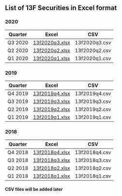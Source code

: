 ## List of 13F Securities in Excel format

### 2020

| Quarter | Excel | CSV |
|---------|------------------------------------------|---------------|
| Q3 2020 | [13f2020q3.xlsx](https://bit.ly/3dXNexr) | 13f2020q3.csv |
| Q2 2020 | [13f2020q2.xlsx](https://bit.ly/3kFkSuo) | 13f2020q2.csv |
| Q1 2020 | [13f2020q1.xlsx](https://bit.ly/3mnIJ2y) | 13f2020q1.csv |

### 2019

| Quarter | Excel | CSV |
|---------|------------------------------------------|---------------|
| Q4 2019 | [13f2019q4.xlsx](https://bit.ly/35z4HZo) | 13f2019q4.csv |
| Q3 2019 | [13f2019q3.xlsx](https://bit.ly/37EGTWB) | 13f2019q3.csv |
| Q2 2019 | [13f2019q2.xlsx](https://bit.ly/35pPQQQ) | 13f2019q2.csv |
| Q1 2019 | [13f2019q1.xlsx](https://bit.ly/31FqWvv) | 13f2019q1.csv |

### 2018

| Quarter | Excel | CSV |
|---------|------------------------------------------|---------------|
| Q4 2018 | [13f2018q4.xlsx](https://bit.ly/35yisaU) | 13f2018q4.csv |
| Q3 2018 | [13f2018q3.xlsx](https://bit.ly/3ok1kyd) | 13f2018q3.csv |
| Q2 2018 | [13f2018q2.xlsx](https://bit.ly/3mo4hM6) | 13f2018q2.csv |
| Q1 2018 | [13f2018q1.xlsx](https://bit.ly/2TkOz8l) | 13f2018q1.csv |

#### CSV files will be added later
